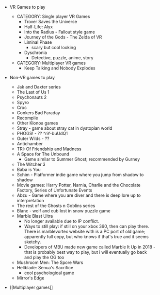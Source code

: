   * VR Games to play
    * CATEGORY: Single player VR Games
      * Trover Saves the Universe
      * Half-Life: Alyx
      * Into the Radius - Fallout style game
      * Journey of the Gods - The Zelda of VR
      * Liminal Phase
        * scary but cool looking
      * Dyschronia
        * Detective, puzzle, anime, story
    * CATEGORY: Multiplayer VR games
      * Keep Talking and Nobody Explodes

  * Non-VR games to play
    * Jak and Daxter series
    * The Last of Us 1
    * Psychonauts 2
    * Spyro
    * Croc
    * Conkers Bad Faraday
    * Recompile
    * Other Klonoa games
    * Stray - game about stray cat in dystopian world
    * PHOGS! - ?? ^nY-buUdQ1
    * Outer Wilds - ??
    * Antichamber
    * TRI: Of Friendship and Madness
    * A Space for The Unbound
      * Game similar to Summer Ghost; recommended by Gurney
    * The Witcher 3
    * Baba is You
    * Schim - Platformer indie game where you jump from shadow to shadow
    * Movie games: Harry Potter, Narnia, Charlie and the Chocolate Factory, Series of Unfortunate Events
    * Abzu - Game where you are diver and there is deep lore up to interpretation
    * The rest of the Ghosts n Goblins series
    * Blanc - wolf and cub lost in snow puzzle game
    * Marble Blast Ultra
      * No longer available due to IP conflict.
      * Ways to still play: if still on your xbox 360, then can play there. There is marblevortex website with is a PC port of old game; apparently full copy, but who knows if that's true and it seems sketchy. 
      * Developers of MBU made new game called Marble It Up in 2018 - that is probably best way to play, but i will eventually go back and play the OG too
    * Mushroom Men: The Spore Wars
    * Hellblade: Senua's Sacrifice
      * cool psychological game
    * Mirror's Edge
  * [[Multiplayer games]]